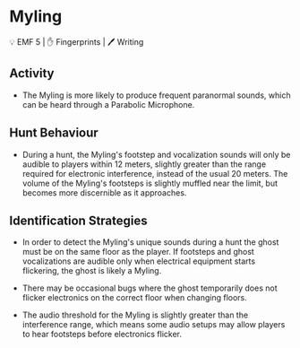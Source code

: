 # Myling

💡 EMF 5 | ✋ Fingerprints | 🖊️ Writing

## Activity

-   The Myling is more likely to produce frequent paranormal sounds, which can be heard through a Parabolic Microphone.

## Hunt Behaviour

-   During a hunt, the Myling's footstep and vocalization sounds will only be audible to players within 12 meters, slightly greater than the range required for electronic interference, instead of the usual 20 meters. The volume of the Myling's footsteps is slightly muffled near the limit, but becomes more discernible as it approaches.

## Identification Strategies

-   In order to detect the Myling's unique sounds during a hunt the ghost must be on the same floor as the player. If footsteps and ghost vocalizations are audible only when electrical equipment starts flickering, the ghost is likely a Myling.

-   There may be occasional bugs where the ghost temporarily does not flicker electronics on the correct floor when changing floors.

-   The audio threshold for the Myling is slightly greater than the interference range, which means some audio setups may allow players to hear footsteps before electronics flicker.